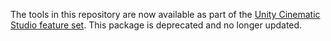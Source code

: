 The tools in this repository are now available as part of the [Unity Cinematic Studio feature set](https://docs.unity3d.com/Manual/CinematicStudioFeature.html). This package is deprecated and no longer updated.

